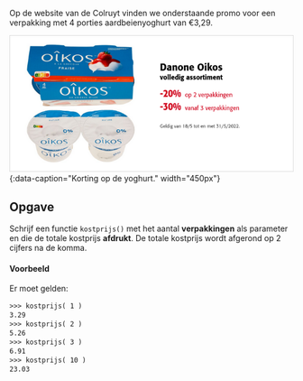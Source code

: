 Op de website van de Colruyt vinden we onderstaande promo voor een verpakking met 4 porties aardbeienyoghurt van €3,29.

![Yoghurt](media/colruyt.png "Yoghurt"){:data-caption="Korting op de yoghurt." width="450px"}

## Opgave
Schrijf een functie `kostprijs()` met het aantal **verpakkingen** als parameter en die de totale kostprijs **afdrukt**. 
De totale kostprijs wordt afgerond op 2 cijfers na de komma.

#### Voorbeeld
Er moet gelden:
```
>>> kostprijs( 1 )
3.29
>>> kostprijs( 2 )
5.26
>>> kostprijs( 3 )
6.91
>>> kostprijs( 10 )
23.03
```
